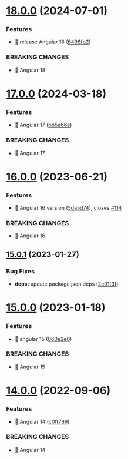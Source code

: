 # [18.0.0](https://github.com/kreuzerk/ng-sortgrid/compare/v17.0.0...v18.0.0) (2024-07-01)


### Features

* 🎸 release Angular 18 ([6496fb2](https://github.com/kreuzerk/ng-sortgrid/commit/6496fb26cbea7687e49854ffb41722cf7fc4bfef))


### BREAKING CHANGES

* 🧨 Angular 18

# [17.0.0](https://github.com/kreuzerk/ng-sortgrid/compare/v16.0.0...v17.0.0) (2024-03-18)


### Features

* 🎸 Angular 17 ([bb5e66e](https://github.com/kreuzerk/ng-sortgrid/commit/bb5e66e2d8d21f169216bf1ade05bfaa08a6024b))


### BREAKING CHANGES

* 🧨 Angular 17

# [16.0.0](https://github.com/kreuzerk/ng-sortgrid/compare/v15.0.1...v16.0.0) (2023-06-21)


### Features

* 🎸 Angular 16 version ([5da5d74](https://github.com/kreuzerk/ng-sortgrid/commit/5da5d748194d66b0a40380b7f057e1e6ca69993a)), closes [#114](https://github.com/kreuzerk/ng-sortgrid/issues/114)


### BREAKING CHANGES

* 🧨 Angular 16

## [15.0.1](https://github.com/kreuzerk/ng-sortgrid/compare/v15.0.0...v15.0.1) (2023-01-27)


### Bug Fixes

* **deps:** update package.json deps ([2e01f3f](https://github.com/kreuzerk/ng-sortgrid/commit/2e01f3f241dd3743438062316e24e5597973d04b))

# [15.0.0](https://github.com/kreuzerk/ng-sortgrid/compare/v14.0.0...v15.0.0) (2023-01-18)


### Features

* 🎸 angular 15 ([060e2e0](https://github.com/kreuzerk/ng-sortgrid/commit/060e2e0d04c8acc43a701129d811d232d8941679))


### BREAKING CHANGES

* 🧨 Angular 15

# [14.0.0](https://github.com/kreuzerk/ng-sortgrid/compare/v13.0.0...v14.0.0) (2022-09-06)


### Features

* 🎸 Angular 14 ([c0ff789](https://github.com/kreuzerk/ng-sortgrid/commit/c0ff7892e845ca13b50ea3f67eee67c5482b2f97))


### BREAKING CHANGES

* 🧨 Angular 14
